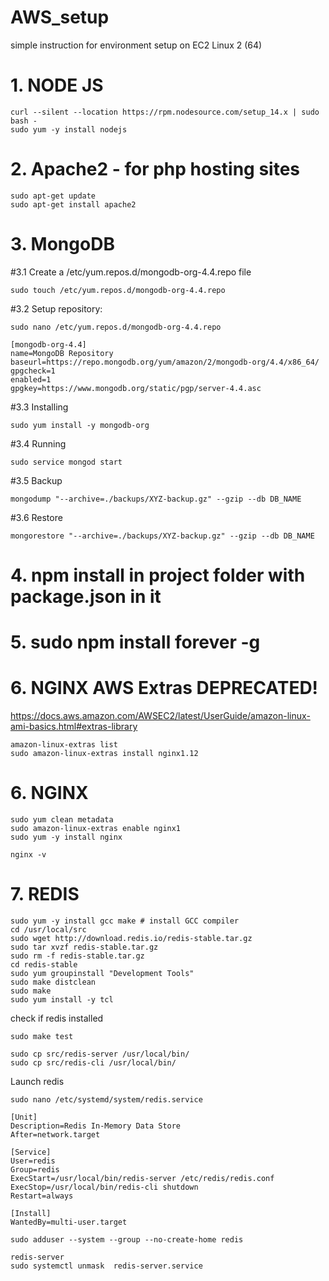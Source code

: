 # AWS_setup
simple instruction for environment setup on EC2 Linux 2 (64)


# 1. NODE JS
  ```
  curl --silent --location https://rpm.nodesource.com/setup_14.x | sudo bash -
  sudo yum -y install nodejs
  ``` 
# 2. Apache2 - for php hosting sites
  ```
  sudo apt-get update
  sudo apt-get install apache2
  ```
# 3. MongoDB
  #3.1 Create a /etc/yum.repos.d/mongodb-org-4.4.repo file 
  ```
  sudo touch /etc/yum.repos.d/mongodb-org-4.4.repo
  ```
  #3.2 Setup repository:
  ```
  sudo nano /etc/yum.repos.d/mongodb-org-4.4.repo
  ```
  ```
  [mongodb-org-4.4]
  name=MongoDB Repository
  baseurl=https://repo.mongodb.org/yum/amazon/2/mongodb-org/4.4/x86_64/
  gpgcheck=1
  enabled=1
  gpgkey=https://www.mongodb.org/static/pgp/server-4.4.asc
  ```
  #3.3 Installing 
  ```
  sudo yum install -y mongodb-org
  ```
  #3.4 Running
  ```
  sudo service mongod start
  ```
  #3.5 Backup
  ```
  mongodump "--archive=./backups/XYZ-backup.gz" --gzip --db DB_NAME
  ```
  #3.6 Restore
  ```
  mongorestore "--archive=./backups/XYZ-backup.gz" --gzip --db DB_NAME
  ```

# 4. npm install in project folder with package.json in it

# 5. sudo npm install forever -g

# 6. NGINX AWS Extras DEPRECATED!
  https://docs.aws.amazon.com/AWSEC2/latest/UserGuide/amazon-linux-ami-basics.html#extras-library
  ```
  amazon-linux-extras list
  sudo amazon-linux-extras install nginx1.12
  ```
# 6. NGINX
  ```
  sudo yum clean metadata
  sudo amazon-linux-extras enable nginx1
  sudo yum -y install nginx
    
  nginx -v
  ```
  
# 7. REDIS
  ```
  sudo yum -y install gcc make # install GCC compiler
  cd /usr/local/src 
  sudo wget http://download.redis.io/redis-stable.tar.gz
  sudo tar xvzf redis-stable.tar.gz
  sudo rm -f redis-stable.tar.gz
  cd redis-stable
  sudo yum groupinstall "Development Tools"
  sudo make distclean
  sudo make
  sudo yum install -y tcl
  ```
  check if redis installed
  ```
  sudo make test
  ```
  ```
  sudo cp src/redis-server /usr/local/bin/
  sudo cp src/redis-cli /usr/local/bin/
  ```
  Launch redis
  ```
  sudo nano /etc/systemd/system/redis.service
  ```
  ```
  [Unit]
  Description=Redis In-Memory Data Store 
  After=network.target

  [Service]
  User=redis
  Group=redis
  ExecStart=/usr/local/bin/redis-server /etc/redis/redis.conf
  ExecStop=/usr/local/bin/redis-cli shutdown
  Restart=always

  [Install]
  WantedBy=multi-user.target
  ```
  ```
  sudo adduser --system --group --no-create-home redis
  ```
  ```
  redis-server
  sudo systemctl unmask  redis-server.service
  ```
